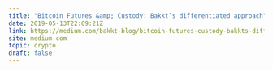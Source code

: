 ```yaml
---
title: "Bitcoin Futures &amp; Custody: Bakkt’s differentiated approach"
date: 2019-05-13T22:09:21Z
link: https://medium.com/bakkt-blog/bitcoin-futures-custody-bakkts-differentiated-approach-59b88d6984b5?utm_medium=RSS&utm_source=hune
site: medium.com
topic: crypto
draft: false
---
```

